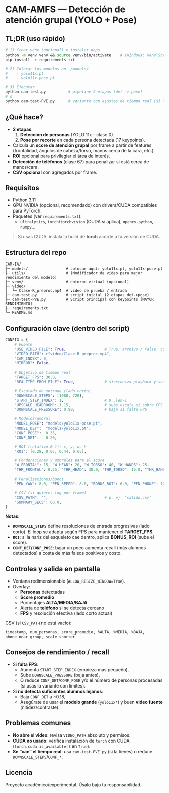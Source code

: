 # CAM-AMFS — Detección de atención grupal (YOLO + Pose)

## TL;DR (uso rápido)
```bash
# 1) Crear venv (opcional) e instalar deps
python -m venv venv && source venv/bin/activate    # (Windows: venv\Scripts\activate)
pip install -r requirements.txt

# 2) Colocar los modelos en ./models/
#    - yolo11x.pt
#    - yolo11x-pose.pt

# 3) Ejecutar
python cam-test.py          # pipeline 2-etapas (det -> pose)
# o
python cam-test-PVE.py      # variante con ajustes de tiempo real (si la estás usando)
```

## ¿Qué hace?
- **2 etapas**:  
  1) **Detección de personas** (YOLO 11x – clase 0).  
  2) **Pose por recorte** en cada persona detectada (17 keypoints).  
- Calcula un **score de atención grupal** por frame a partir de features (frontalidad, ángulos de cabeza/torso, manos cerca de la cara, etc.).  
- **ROI** opcional para privilegiar el área de interés.  
- **Detección de teléfonos** (clase 67) para penalizar si está cerca de manos/cara.  
- **CSV opcional** con agregados por frame.

## Requisitos
- Python 3.11  
- GPU NVIDIA (opcional, recomendado) con drivers/CUDA compatibles para PyTorch.
- Paquetes (ver `requirements.txt`):  
  - `ultralytics`, `torch`/`torchvision` (CUDA si aplica), `opencv-python`, `numpy`…

> Si usas CUDA, instala la build de **torch** acorde a tu versión de CUDA.

## Estructura del repo
```
CAM-IA/
├─ models/                 # colocar aquí: yolo11x.pt, yolo11x-pose.pt
├─ utils/                  # (Modificador de video para mejor rendimiento del modelo)
├─ venv/                   # entorno virtual (opcional)
├─ video/
│  └─ Clase-R_preproc.mp4  # video de prueba / entrada
├─ cam-test.py             # script inicial (2 etapas det->pose)
├─ cam-test-PVE.py         # Script principal con keypoints [MAYOR RENDIMIENTO]
├─ requirements.txt
└─ README.md
```

## Configuración clave (dentro del script)
```python
CONFIG = {
    # Fuente
    "USE_VIDEO_FILE": True,                 # True: archivo / False: cámara
    "VIDEO_PATH": r"video/Clase-R_preproc.mp4",
    "CAM_INDEX": 0,
    "MIRROR": False,

    # Objetivo de tiempo real
    "TARGET_FPS": 30.0,
    "REALTIME_FROM_FILE": True,             # sincroniza playback y salta frames si atrasa

    # Escalado de entrada (lado corto)
    "DOWNSCALE_STEPS": [1080, 720],
    "START_STEP_INDEX": 1,                  # 0..len-1
    "UPSCALE_HEADROOM": 1.15,               # sube escala si sobra FPS
    "DOWNSCALE_PRESSURE": 0.90,             # baja si falta FPS

    # Modelos/umbral
    "MODEL_POSE": "models/yolo11x-pose.pt",
    "MODEL_DET":  "models/yolo11x.pt",
    "CONF_POSE":  0.35,
    "CONF_DET":   0.20,

    # ROI (relativo 0-1): x, y, w, h
    "ROI": [0.28, 0.05, 0.44, 0.65],

    # Ponderaciones y umbrales para el score
    "W_FRONTAL": 15, "W_HEAD": 20, "W_TORSO": 40, "W_HANDS": 25,
    "THR_FRONTAL": 0.25, "THR_HEAD": 30.0, "THR_TORSO": 15.0, "THR_HANDS": 0.50,

    # Penalizaciones/bonos
    "PEN_YAW": 8.0, "PEN_SPEED": 8.0, "BONUS_ROI": 6.0, "PEN_PHONE": 12.0,

    # CSV (si quieres log por frame)
    "CSV_PATH": "",                         # p. ej. "salida.csv"
    "SUMMARY_SECS": 60.0,
}
```

**Notas:**
- **`DOWNSCALE_STEPS`** define resoluciones de entrada progresivas (lado corto). El loop se adapta según FPS para mantener el **TARGET_FPS**.  
- **`ROI`**: si la nariz del esqueleto cae dentro, aplica **BONUS_ROI** (sube el score).  
- **`CONF_DET`/`CONF_POSE`**: bajar un poco aumenta recall (más alumnos detectados) a costa de más falsos positivos y costo.

## Controles y salida en pantalla
- Ventana redimensionable (`ALLOW_RESIZE_WINDOW=True`).  
- Overlay:  
  - **Personas** detectadas  
  - **Score promedio**  
  - Porcentajes **ALTA/MEDIA/BAJA**  
  - Alerta de **teléfono** si se detecta cercano  
  - **FPS** y resolución efectiva (lado corto actual)

CSV (si `CSV_PATH` no está vacío):
```
timestamp, num_personas, score_promedio, %ALTA, %MEDIA, %BAJA, phone_near_group, scale_shorter
```

## Consejos de rendimiento / recall
- Si **falta FPS**:  
  - Aumenta `START_STEP_INDEX` (empieza más pequeño),  
  - Sube `DOWNSCALE_PRESSURE` (baja antes),  
  - O reduce `CONF_DET`/`CONF_POSE` y/o el número de personas procesadas (si usas la variante con límites).
- Si **no detecta suficientes alumnos lejanos**:  
  - Baja `CONF_DET` a ~0.18,  
  - Asegúrate de usar el **modelo grande** (`yolo11x*`) y buen **video fuente** (nitidez/contraste).

## Problemas comunes
- **No abre el video**: revisa `VIDEO_PATH` absoluto y permisos.  
- **CUDA no usado**: verifica instalación de `torch` con CUDA (`torch.cuda.is_available()` en `True`).  
- **Se “cae” el tiempo real**: usa `cam-test-PVE.py` (si la tienes) o reduce `DOWNSCALE_STEPS`/`CONF_*`.

## Licencia
Proyecto académico/experimental. Úsalo bajo tu responsabilidad.
